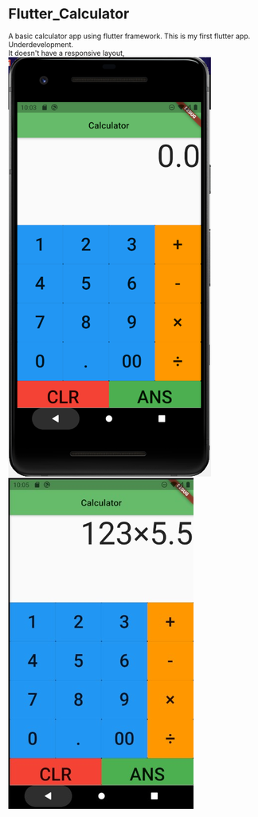 # Flutter_Calculator
A basic calculator app using flutter framework.
This is my first flutter app.</br> 
Underdevelopment.</br>
It doesn't have a responsive layout,</br>
<img src="./img/app.png"/></br>
<img src="./img/app1.jpg"/>
